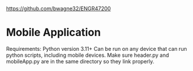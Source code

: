 https://github.com/bwagne32/ENGR47200
# Mobile Application
Requirements: Python version 3.11+
Can be run on any device that can run python scripts, including mobile devices.
Make sure header.py and mobileApp.py are in the same directory so they link properly.